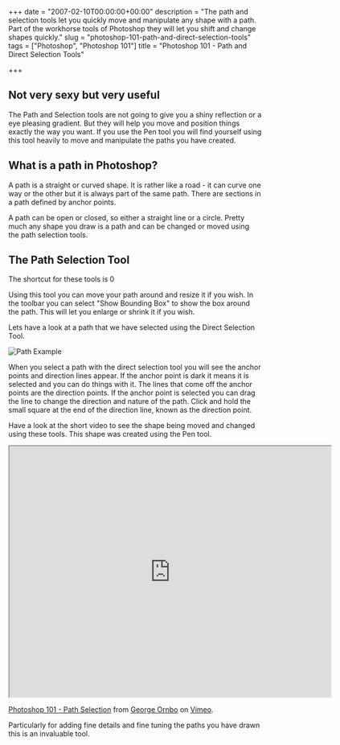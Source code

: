 +++
date = "2007-02-10T00:00:00+00:00"
description = "The path and selection tools let you quickly move and manipulate any shape with a path. Part of the workhorse tools of Photoshop they will let you shift and change shapes quickly."
slug = "photoshop-101-path-and-direct-selection-tools"
tags = ["Photoshop", "Photoshop 101"]
title = "Photoshop 101 - Path and Direct Selection Tools"

+++

## Not very sexy but very useful

The Path and Selection tools are not going to give you a shiny reflection or a eye pleasing gradient. But they will help you move and position things exactly the way you want. If you use the Pen tool you will find yourself using this tool heavily to move and manipulate the paths you have created.

## What is a path in Photoshop?

A path is a straight or curved shape. It is rather like a road - it can curve one way or the other but it is always part of the same path. There are sections in a path defined by anchor points.

A path can be open or closed, so either a straight line or a circle. Pretty much any shape you draw is a path and can be changed or moved using the path selection tools.

## The Path Selection Tool

The shortcut for these tools is 0

Using this tool you can move your path around and resize it if you wish. In the toolbar you can select "Show Bounding Box" to show the box around the path. This will let you enlarge or shrink it if you wish. 

Lets have a look at a path that we have selected using the Direct Selection Tool.

![Path Example][1] 

When you select a path with the direct selection tool you will see the anchor points and direction lines appear. If the anchor point is dark it means it is selected and you can do things with it. The lines that come off the anchor points are the direction points. If the anchor point is selected you can drag the line to change the direction and nature of the path. Click and hold the small square at the end of the direction line, known as the direction point.

Have a look at the short video to see the shape being moved and changed using these tools. This shape was created using the Pen tool.

<iframe src="https://player.vimeo.com/video/33020795" width="640" height="499" allowfullscreen></iframe>

<a href="https://vimeo.com/33020795">Photoshop 101 - Path Selection</a> from <a href="https://vimeo.com/shapeshed">George Ornbo</a> on <a href="https://vimeo.com">Vimeo</a>.

Particularly for adding fine details and fine tuning the paths you have drawn this is an invaluable tool.

 [1]: /images/articles/path_example.png 

